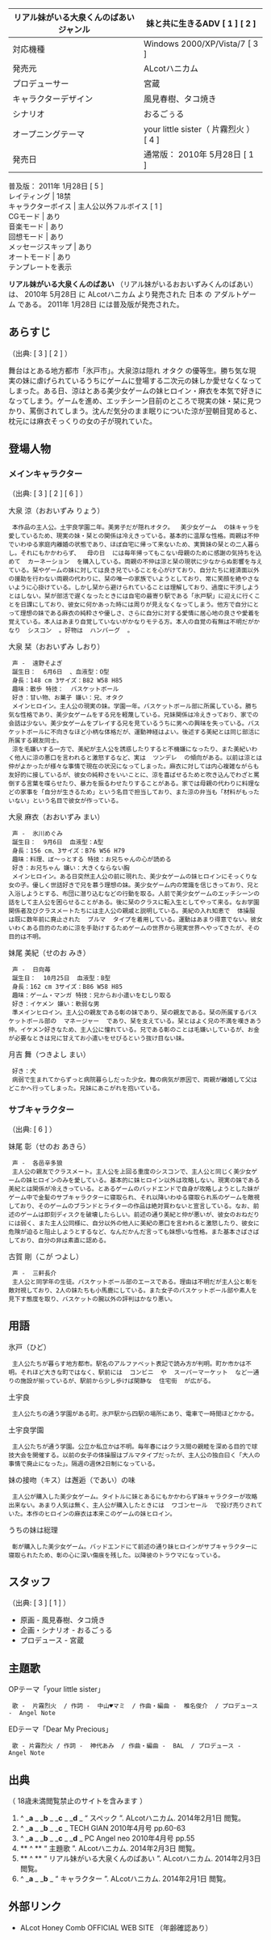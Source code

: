 リアル妹がいる大泉くんのばあい  ジャンル  |  妹と共に生きるADV  [  1  ]  [  2  ]   
---|---  
対応機種  |  Windows 2000/XP/Vista/7  [  3  ]   
発売元  |  ALcotハニカム   
プロデューサー  |  宮蔵   
キャラクターデザイン  |  風見春樹、タコ焼き   
シナリオ  |  おるごぅる   
オープニングテーマ  |  your little sister（  片霧烈火  ）  [  4  ]   
発売日  |  通常版：  2010年  5月28日  [  1  ]    
普及版：  2011年  1月28日  [  5  ]  
レイティング  |  18禁   
キャラクターボイス  |  主人公以外フルボイス  [  1  ]   
CGモード  |  あり   
音楽モード  |  あり   
回想モード  |  あり   
メッセージスキップ  |  あり   
オートモード  |  あり   
テンプレートを表示  
  
**リアル妹がいる大泉くんのばあい** （リアル妹がいるおおいずみくんのばあい）は、  2010年  5月28日  に  ALcotハニカム
より発売された  日本  の  アダルトゲーム  である。  2011年  1月28日  には普及版が発売された。

##  あらすじ



（出典:  [  3  ]  [  2  ]  ）

舞台はとある地方都市「氷戸市」。大泉涼は隠れ  オタク
の優等生。勝ち気な現実の妹に虐げられているうちにゲームに登場する二次元の妹しか愛せなくなってしまった。ある日、涼はとある美少女ゲームの妹ヒロイン・麻衣を本気で好きになってしまう。ゲームを進め、エッチシーン目前のところで現実の妹・栞に見つかり、罵倒されてしまう。沈んだ気分のまま眠りについた涼が翌朝目覚めると、枕元には麻衣そっくりの女の子が現れていた。

##  登場人物



###  メインキャラクター



（出典:  [  3  ]  [  2  ]  [  6  ]  ）

大泉 涼（おおいずみ りょう）

     本作品の主人公。土宇良学園二年。美男子だが隠れオタク。  美少女ゲーム  の妹キャラを愛しているため、現実の妹・栞との関係は冷えきっている。基本的に温厚な性格。両親は不仲でいわゆる家庭内離婚の状態であり、ほぼ自宅に帰って来ないため、実質妹の栞との二人暮らし。それにもかかわらず、  母の日  には毎年帰ってもこない母親のために感謝の気持ちを込めて  カーネーション  を購入している。両親の不仲は涼と栞の現状に少なからぬ影響を与えている。栞やゲームの妹に対しては良き兄でいることを心がけており、自分たちに経済面以外の援助を行わない両親の代わりに、栞の唯一の家族でいようとしており、常に笑顔を絶やさないように心掛けている。しかし栞から避けられていることは理解しており、過度に干渉しようとはしない。栞が部活で遅くなったときには自宅の最寄り駅である「氷戸駅」に迎えに行くことを日課にしており、彼女に何かあった時には周りが見えなくなってしまう。他方で自分にとって理想の妹である麻衣の純粋さや優しさ、さらに自分に対する愛情に居心地の良さや愛着を覚えている。本人はあまり自覚していないがかなりモテる方。本人の自覚の有無は不明だがかなり  シスコン  。好物は  ハンバーグ  。 
大泉 栞（おおいずみ しおり）

     声 -  遠野そよぎ 
     誕生日：  6月6日  、血液型：O型 
     身長：148 cm 3サイズ：B82 W58 H85 
     趣味：散歩 特技：  バスケットボール 
     好き：甘い物、お菓子 嫌い：兄、オタク 
     メインヒロイン。主人公の現実の妹。学園一年。バスケットボール部に所属している。勝ち気な性格であり、美少女ゲームをする兄を軽蔑している。兄妹関係は冷えきっており、家での会話は少ない。美少女ゲームをプレイする兄を見ているうちに男への興味を失っている。バスケットボールに不向きなほど小柄な体格だが、運動神経はよい。後述する美紀とは同じ部活に所属する親友同士。 
     涼を毛嫌いする一方で、美紀が主人公を誘惑したりすると不機嫌になったり、また美紀いわく他人に涼の悪口を言われると激怒するなど、実は  ツンデレ  の傾向がある。以前は涼とは仲がよかったが様々な事情で現在の状況になってしまった。麻衣に対しては内心複雑ながらも友好的に接しているが、彼女の純粋さをいいことに、涼を喜ばせるためと吹き込んでわざと罵倒する言葉を喋らせたり、暴力を振るわせたりすることがある。家では母親の代わりに料理などの家事を「自分が生きるため」という名目で担当しており、また涼の弁当も「材料がもったいない」という名目で彼女が作っている。 
大泉 麻衣（おおいずみ まい）

     声 -  氷川めぐみ 
     誕生日：  9月6日  血液型：A型 
     身長：156 cm、3サイズ：B76 W56 H79 
     趣味：料理、ぼ〜っとする 特技：お兄ちゃんの心が読める 
     好き：お兄ちゃん 嫌い：大きくならない胸 
     メインヒロイン。ある日突然主人公の前に現れた、美少女ゲームの妹ヒロインにそっくりな女の子。優しく世話好きで兄を慕う理想の妹。美少女ゲーム内の常識を信じきっており、兄と入浴しようとする、布団に潜り込むなどの行動を取る。人前で美少女ゲームのエッチシーンの話をして主人公を困らせることがある。後に栞のクラスに転入生としてやって来る。なお学園関係者及びクラスメートたちには主人公の親戚と説明している。美紀の入れ知恵で  体操服  は既に数年前に廃止された  ブルマ  タイプを着用している。運動はあまり得意でない。彼女いわくある目的のために涼を手助けするためゲームの世界から現実世界へやってきたが、その目的は不明。 
妹尾 美紀（せのお みき）

     声 -  日向苺 
     誕生日：  10月25日  血液型：B型 
     身長：162 cm 3サイズ：B86 W58 H85 
     趣味：ゲーム・マンガ 特技：兄からお小遣いをむしり取る 
     好き：イケメン 嫌い：軟弱な男 
     準メインヒロイン。主人公の親友である彰の妹であり、栞の親友である。栞の所属するバスケットボール部の  マネージャー  であり、栞を支えている。栞とはよく兄の不満を嘆きあう仲。イケメン好きなため、主人公に憧れている。兄である彰のことは毛嫌いしているが、お金が必要なときは兄に甘えてお小遣いをせびるという抜け目ない妹。 
月吉 舞（つきよし まい）

     好き：犬 
     病弱で生まれてからずっと病院暮らしだった少女。舞の病気が原因で、両親が離婚して父はどこかへ行ってしまった。兄妹にあこがれを抱いている。 

###  サブキャラクター



（出典:  [  6  ]  ）

妹尾 彰（せのお あきら）

     声 -  各邑辛多狼 
     主人公の親友でクラスメート。主人公を上回る重度のシスコンで、主人公と同じく美少女ゲームの妹ヒロインのみを愛している。基本的に妹ヒロイン以外は攻略しない。現実の妹である美紀とは関係が冷えきっている。とあるゲームのバッドエンドで自身が攻略しようとした妹がゲーム中で金髪のサブキャラクターに寝取られ、それ以降いわゆる寝取られ系のゲームを敵視しており、そのゲームのブランドとライターの作品は絶対買わないと宣言している。なお、前述のゲームは即刻ディスクを破壊したらしい。前述の通り美紀と仲が悪いが、彼女のおねだりには弱く、また主人公同様に、自分以外の他人に美紀の悪口を言われると激怒したり、彼女に危険が迫ると阻止しようとするなど、なんだかんだ言っても妹想いな性格。また基本さばさばしており、自分の非は素直に認める。 
古賀 剛（こが つよし）

     声 -  三軒長介 
     主人公と同学年の生徒。バスケットボール部のエースである。理由は不明だが主人公と彰を敵対視しており、2人の妹たちも小馬鹿にしている。また女子のバスケットボール部や素人を見下す態度を取り、バスケットの腕以外の評判はかなり悪い。 

##  用語



氷戸（ひど）

     主人公たちが暮らす地方都市。駅名のアルファベット表記で読み方が判明。町か市かは不明。それほど大きな町ではなく、駅前には  コンビニ  や  スーパーマーケット  など一通りの施設が揃っているが、駅前から少し歩けば閑静な  住宅街  が広がる。 
土宇良

     主人公たちの通う学園がある町。氷戸駅から四駅の場所にあり、電車で一時間ほどかかる。 
土宇良学園

     主人公たちが通う学園。公立か私立かは不明。毎年春にはクラス間の親睦を深める目的で球技大会を開催する。以前の女子の体操服はブルマタイプだったが、主人公の独白曰く「大人の事情で廃止になった」。隔週の週休2日制になっている。 
妹の接吻（キス）は邂逅（であい）の味

     主人公が購入した美少女ゲーム。タイトルに妹とあるにもかかわらず妹キャラクターが攻略出来ない。あまり人気は無く、主人公が購入したときには  ワゴンセール  で投げ売りされていた。本作のヒロインの麻衣は本来このゲームの妹ヒロイン。 
うちの妹は総理

     彰が購入した美少女ゲーム。バッドエンドにて前述の通り妹ヒロインがサブキャラクターに寝取られたため、彰の心に深い傷痕を残した。以降彼のトラウマになっている。 

##  スタッフ



（出典:  [  3  ]  [  1  ]  ）

  * 原画 - 風見春樹、タコ焼き 
  * 企画・シナリオ - おるごぅる 
  * プロデュース - 宮蔵 

##  主題歌



OPテーマ「your little sister」

     歌 -  片霧烈火  / 作詞 -  中山♥マミ  / 作曲・編曲 -  椎名俊介  / プロデュース -  Angel Note 
EDテーマ「Dear My Precious」

     歌 - 片霧烈火 / 作詞 -  神代あみ  / 作曲・編曲 -  BAL  / プロデュース - Angel Note 

##  出典



（  18歳未満閲覧禁止のサイトを含みます  ）

  1. ^  _**a** _ _**b** _ _**c** _ _**d** _ “  スペック  ”. ALcotハニカム.  2014年2月1日  閲覧。 
  2. ^  _**a** _ _**b** _ _**c** _ TECH GIAN  2010年4月号 pp.60-63 
  3. ^  _**a** _ _**b** _ _**c** _ _**d** _ PC Angel neo  2010年4月号 pp.55 
  4. ** ^  ** “  主題歌  ”. ALcotハニカム.  2014年2月3日  閲覧。 
  5. ** ^  ** “  リアル妹がいる大泉くんのばあい  ”. ALcotハニカム.  2014年2月3日  閲覧。 
  6. ^  _**a** _ _**b** _ “  キャラクター  ”. ALcotハニカム.  2014年2月1日  閲覧。 

##  外部リンク



  * ALcot Honey Comb OFFICIAL WEB SITE  （年齢確認あり） 

